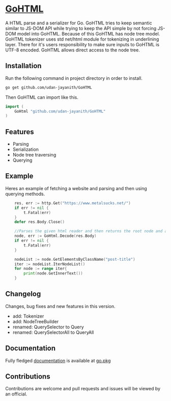 # [GoHTML](https://pkg.go.dev/github.com/udan-jayanith/GoHTML)

A HTML parse and a serializer for Go. GoHTML tries to keep semantic similar to JS-DOM API while trying to keep the API simple by not forcing JS-DOM model into GoHTML. Because of this GoHTML has node tree model. GoHTML tokenizer uses std net/html module for tokenizing in underlining layer. There for it's users responsibility to make sure inputs to GoHTML is UTF-8 encoded. GoHTML allows direct access to the node tree.

## Installation

Run the following command in project directory in order to install.

```bash
go get github.com/udan-jayanith/GoHTML
```

Then GoHTML can import like this.

```go
import (
	GoHtml "github.com/udan-jayanith/GoHTML"
)
```

## Features

- Parsing
- Serialization
- Node tree traversing
- Querying

## Example
Heres an example of fetching a website and parsing and then using querying methods.
```go
	res, err := http.Get("https://www.metalsucks.net/")
	if err != nil {
		t.Fatal(err)
	}
	defer res.Body.Close()

	//Parses the given html reader and then returns the root node and an error.
	node, err := GoHtml.Decode(res.Body)
	if err != nil {
		t.Fatal(err)
	}

	nodeList := node.GetElementsByClassName("post-title")
	iter := nodeList.IterNodeList()
	for node := range iter{
		print(node.GetInnerText())
	}
```

## Changelog

Changes, bug fixes and new features in this version.
- add: Tokenizer
- add: NodeTreeBuilder
- renamed: QuerySelector to Query
- renamed: QuerySelectorAll to QueryAll

## Documentation

Fully fledged [documentation](https://pkg.go.dev/github.com/udan-jayanith/GoHTML) is available at [go.pkg](https://pkg.go.dev/)

## Contributions

Contributions are welcome and pull requests and issues will be viewed by an official.
